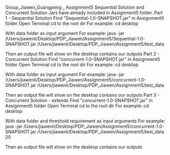 Group_Jiawen_Guangpeng _ Assignment5
Sequential Solution and Concurrent Solution Jars have already included in Assignment5 folder.
Part 1 - Sequential Solution
Find "Sequential-1.0-SNAPSHOT.jar" in Assignment5 folder
Open Terminal cd to the root dir
For example: cd desktop

With data folder as input argument
For example: java -jar /Users/jiawenli/Desktop/PDP_Jiawen/Assignment5/Sequential-1.0-SNAPSHOT.jar /Users/jiawenli/Desktop/PDP_Jiawen/Assignment5/test_data

Then an output file will show on the desktop contains our outputs
Part 2 - Concurrent Solution
Find "concurrent-1.0-SNAPSHOT.jar" in Assignment5 folder
Open Terminal cd to the root dir
For example: cd desktop

With data folder as input argument
For example: java -jar /Users/jiawenli/Desktop/PDP_Jiawen/Assignment5/concurrent-1.0-SNAPSHOT.jar /Users/jiawenli/Desktop/PDP_Jiawen/Assignment5/test_data

Then an output file will show on the desktop contains our outputs
Part 3 - Concurrent Solution - extends
Find "concurrent-1.0-SNAPSHOT.jar" in Assignment5 folder
Open Terminal cd to the root dir
For example: cd desktop

With data folder and threshold requirement as input arguments
For example: java -jar /Users/jiawenli/Desktop/PDP_Jiawen/Assignment5/concurrent-1.0-SNAPSHOT.jar /Users/jiawenli/Desktop/PDP_Jiawen/Assignment5/test_data 20

Then an output file will show on the desktop contains our outputs
